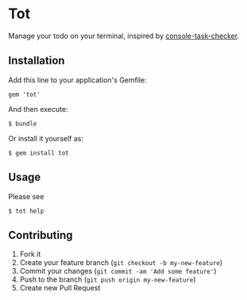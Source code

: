 # Tot

Manage your todo on your terminal, inspired by [console-task-checker](https://github.com/alice1017/console-task-checker).

## Installation

Add this line to your application's Gemfile:

    gem 'tot'

And then execute:

    $ bundle

Or install it yourself as:

    $ gem install tot

## Usage

Please see

    $ tot help

## Contributing

1. Fork it
2. Create your feature branch (`git checkout -b my-new-feature`)
3. Commit your changes (`git commit -am 'Add some feature'`)
4. Push to the branch (`git push origin my-new-feature`)
5. Create new Pull Request
